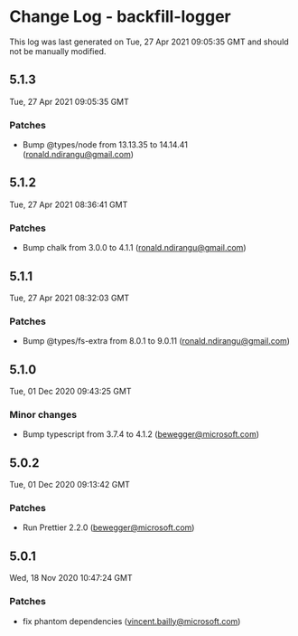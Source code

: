 # Change Log - backfill-logger

This log was last generated on Tue, 27 Apr 2021 09:05:35 GMT and should not be manually modified.

<!-- Start content -->

## 5.1.3

Tue, 27 Apr 2021 09:05:35 GMT

### Patches

- Bump @types/node from 13.13.35 to 14.14.41 (ronald.ndirangu@gmail.com)

## 5.1.2

Tue, 27 Apr 2021 08:36:41 GMT

### Patches

- Bump chalk from 3.0.0 to 4.1.1 (ronald.ndirangu@gmail.com)

## 5.1.1

Tue, 27 Apr 2021 08:32:03 GMT

### Patches

- Bump @types/fs-extra from 8.0.1 to 9.0.11 (ronald.ndirangu@gmail.com)

## 5.1.0

Tue, 01 Dec 2020 09:43:25 GMT

### Minor changes

- Bump typescript from 3.7.4 to 4.1.2 (bewegger@microsoft.com)

## 5.0.2

Tue, 01 Dec 2020 09:13:42 GMT

### Patches

- Run Prettier 2.2.0 (bewegger@microsoft.com)

## 5.0.1

Wed, 18 Nov 2020 10:47:24 GMT

### Patches

- fix phantom dependencies (vincent.bailly@microsoft.com)
